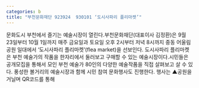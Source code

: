 ```yaml
---
categories: b
title: "부천문화재단 923924  930101 ‘도시사파리 플리마켓’"
---
```

문화도시 부천에서 즐기는 예술시장이 열린다.부천문화재단(대표이사 김정환)은 9월 23일부터 10월 1일까지 매주 금요일과 토요일 오후 2시부터 저녁 8시까지 중동 어울림공원 일대에서 ‘도시사파리 플리마켓’(flea market)을 선보인다. 도시사파리 플리마켓은 부천 예술가의 작품을 한자리에서 둘러보고 구매할 수 있는 예술시장이다.시민들은 공개모집을 통해서 모인 부천 예술가 80인의 다양한 예술작품을 직접 살펴보고 살 수 있다. 풍성한 볼거리의 예술시장과 함께 시민 참여 문화행사도 진행한다. 행사는 ▲공원을 거닐며 QR코드를 통해